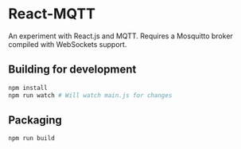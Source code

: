 # React-MQTT

An experiment with React.js and MQTT. Requires a Mosquitto broker compiled with WebSockets support.

## Building for development

```bash
npm install
npm run watch # Will watch main.js for changes
```

## Packaging

```bash
npm run build
```
